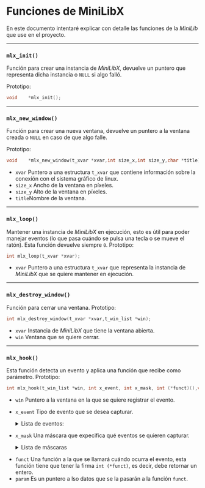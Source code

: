 # Funciones de MiniLibX
En este documento intentaré explicar con detalle las funciones de la _MiniLib_ que use en el proyecto.

---

### `mlx_init()`
Función para crear una instancia de _MiniLibX_, devuelve un puntero que representa dicha instancia o `NULL` si algo falló.

Prototipo:
```C
void	*mlx_init();
```

---

### `mlx_new_window()`
Función para crear una nueva ventana, devuelve un puntero a la ventana creada o `NULL` en caso de que algo falle.

Prototipo:
```C
void	*mlx_new_window(t_xvar *xvar,int size_x,int size_y,char *title);
```
- `xvar` Puntero a una estructura `t_xvar` que contiene información sobre la conexión con el sistema gráfico de linux.
- `size_x` Ancho de la ventana en píxeles.
- `size_y` Alto de la ventana en píxeles.
- `title`Nombre de la ventana.

---

### `mlx_loop()`
Mantener una instancia de _MiniLibX_ en ejecución, esto es útil para poder manejar eventos (lo que pasa cuándo se pulsa una tecla o se mueve el ratón).
Esta función devuelve siempre `0`.
Prototipo:
```C
int	mlx_loop(t_xvar *xvar);
```
- `xvar` Puntero a una estructura `t_xvar` que representa la instancia de _MiniLibX_ que se quiere mantener en ejecución.

---

### `mlx_destroy_window()`
Función para cerrar una ventana.
Prototipo:
```C
int	mlx_destroy_window(t_xvar *xvar,t_win_list *win);
```
- `xvar` Instancia de _MiniLibX_ que tiene la ventana abierta.
- `win` Ventana que se quiere cerrar.

---

### `mlx_hook()`
Esta función detecta un evento y aplica una función que recibe como parámetro.
Prototipo:
```C
int	mlx_hook(t_win_list *win, int x_event, int x_mask, int (*funct)(),void *param);
```
- `win` Puntero a la ventana en la que se quiere registrar el evento.
- `x_event` Tipo de evento que se desea capturar.
	
	<details>
  <summary>Lista de eventos:</summary>
  <table>
    <tr>
      <th>Código Numérico</th>
      <th>Evento</th>
      <th>Descripción</th>
    </tr>
    <tr>
      <td>2</td>
      <td>KeyPress</td>
      <td>Se activa cuando una tecla es presionada.</td>
    </tr>
    <tr>
      <td>3</td>
      <td>KeyRelease</td>
      <td>Se activa cuando una tecla es soltada.</td>
    </tr>
    <tr>
      <td>4</td>
      <td>ButtonPress</td>
      <td>Se activa cuando se presiona un botón del ratón.</td>
    </tr>
    <tr>
      <td>5</td>
      <td>ButtonRelease</td>
      <td>Se activa cuando se suelta un botón del ratón.</td>
    </tr>
    <tr>
      <td>6</td>
      <td>MotionNotify</td>
      <td>Se activa cuando el ratón se mueve.</td>
    </tr>
    <tr>
      <td>7</td>
      <td>EnterNotify</td>
      <td>Se activa cuando el cursor entra en la ventana.</td>
    </tr>
    <tr>
      <td>8</td>
      <td>LeaveNotify</td>
      <td>Se activa cuando el cursor sale de la ventana.</td>
    </tr>
    <tr>
      <td>9</td>
      <td>FocusIn</td>
      <td>Se activa cuando la ventana gana el foco.</td>
    </tr>
    <tr>
      <td>10</td>
      <td>FocusOut</td>
      <td>Se activa cuando la ventana pierde el foco.</td>
    </tr>
    <tr>
      <td>11</td>
      <td>KeymapNotify</td>
      <td>Se activa cuando el estado del teclado cambia.</td>
    </tr>
    <tr>
      <td>12</td>
      <td>Expose</td>
      <td>Se activa cuando una parte de la ventana debe redibujarse.</td>
    </tr>
    <tr>
      <td>13</td>
      <td>GraphicsExpose</td>
      <td>Se activa cuando un área gráfica debe redibujarse.</td>
    </tr>
    <tr>
      <td>14</td>
      <td>NoExpose</td>
      <td>Se activa cuando no hay necesidad de redibujar.</td>
    </tr>
    <tr>
      <td>15</td>
      <td>VisibilityNotify</td>
      <td>Se activa cuando cambia la visibilidad de la ventana.</td>
    </tr>
    <tr>
      <td>16</td>
      <td>CreateNotify</td>
      <td>Se activa cuando se crea una ventana.</td>
    </tr>
    <tr>
      <td>17</td>
      <td>DestroyNotify</td>
      <td>Se activa cuando una ventana es destruida.</td>
    </tr>
    <tr>
      <td>18</td>
      <td>UnmapNotify</td>
      <td>Se activa cuando una ventana es ocultada.</td>
    </tr>
    <tr>
      <td>19</td>
      <td>MapNotify</td>
      <td>Se activa cuando una ventana es mostrada.</td>
    </tr>
    <tr>
      <td>20</td>
      <td>MapRequest</td>
      <td>Se activa cuando una ventana solicita ser mostrada.</td>
    </tr>
    <tr>
      <td>21</td>
      <td>ReparentNotify</td>
      <td>Se activa cuando una ventana cambia de padre.</td>
    </tr>
    <tr>
      <td>22</td>
      <td>ConfigureNotify</td>
      <td>Se activa cuando la ventana cambia de tamaño o posición.</td>
    </tr>
    <tr>
      <td>23</td>
      <td>ConfigureRequest</td>
      <td>Se activa cuando una ventana solicita cambiar su tamaño o posición.</td>
    </tr>
    <tr>
      <td>24</td>
      <td>GravityNotify</td>
      <td>Se activa cuando cambia la gravedad de la ventana.</td>
    </tr>
    <tr>
      <td>25</td>
      <td>ResizeRequest</td>
      <td>Se activa cuando una ventana solicita ser redimensionada.</td>
    </tr>
    <tr>
      <td>26</td>
      <td>CirculateNotify</td>
      <td>Se activa cuando cambia el orden de apilamiento de la ventana.</td>
    </tr>
    <tr>
      <td>27</td>
      <td>CirculateRequest</td>
      <td>Se activa cuando una ventana solicita cambiar su orden de apilamiento.</td>
    </tr>
    <tr>
      <td>28</td>
      <td>PropertyNotify</td>
      <td>Se activa cuando una propiedad de la ventana cambia.</td>
    </tr>
    <tr>
      <td>29</td>
      <td>SelectionClear</td>
      <td>Se activa cuando la selección actual es limpiada.</td>
    </tr>
    <tr>
      <td>30</td>
      <td>SelectionRequest</td>
      <td>Se activa cuando otra aplicación solicita la selección.</td>
    </tr>
    <tr>
      <td>31</td>
      <td>SelectionNotify</td>
      <td>Se activa cuando se responde a una solicitud de selección.</td>
    </tr>
    <tr>
      <td>32</td>
      <td>ColormapNotify</td>
      <td>Se activa cuando cambia el mapa de colores de la ventana.</td>
    </tr>
    <tr>
      <td>33</td>
      <td>ClientMessage</td>
      <td>Se usa para enviar mensajes personalizados a la ventana.</td>
    </tr>
    <tr>
      <td>34</td>
      <td>MappingNotify</td>
      <td>Se activa cuando cambia el mapeo del teclado o ratón.</td>
    </tr>
    <tr>
      <td>35</td>
      <td>GenericEvent</td>
      <td>Evento genérico usado por extensiones de X11.</td>
    </tr>
  </table>
</details>

- `x_mask` Una máscara que expecifica qué eventos se quieren capturar.

	<details>
  <summary>Lista de máscaras</summary>
  <table>
    <tr>
      <th>Decimal</th>
      <th>Hexadecimal</th>
      <th>Máscara</th>
      <th>Descripción</th>
    </tr>
    <tr>
      <td>0</td>
      <td>0x000000</td>
      <td>NoEventMask</td>
      <td>No escucha ningún evento.</td>
    </tr>
    <tr>
      <td>1</td>
      <td>0x000001</td>
      <td>KeyPressMask</td>
      <td>Escucha eventos de presión de tecla.</td>
    </tr>
    <tr>
      <td>2</td>
      <td>0x000002</td>
      <td>KeyReleaseMask</td>
      <td>Escucha eventos de liberación de tecla.</td>
    </tr>
    <tr>
      <td>4</td>
      <td>0x000004</td>
      <td>ButtonPressMask</td>
      <td>Escucha eventos de presión de botón del ratón.</td>
    </tr>
    <tr>
      <td>8</td>
      <td>0x000008</td>
      <td>ButtonReleaseMask</td>
      <td>Escucha eventos de liberación de botón del ratón.</td>
    </tr>
    <tr>
      <td>16</td>
      <td>0x000010</td>
      <td>EnterWindowMask</td>
      <td>Escucha cuando el cursor entra en la ventana.</td>
    </tr>
    <tr>
      <td>32</td>
      <td>0x000020</td>
      <td>LeaveWindowMask</td>
      <td>Escucha cuando el cursor sale de la ventana.</td>
    </tr>
    <tr>
      <td>64</td>
      <td>0x000040</td>
      <td>PointerMotionMask</td>
      <td>Escucha el movimiento del cursor.</td>
    </tr>
    <tr>
      <td>128</td>
      <td>0x000080</td>
      <td>PointerMotionHintMask</td>
      <td>Reduce la cantidad de eventos de movimiento del cursor.</td>
    </tr>
    <tr>
      <td>256</td>
      <td>0x000100</td>
      <td>Button1MotionMask</td>
      <td>Escucha el movimiento del cursor con el botón 1 presionado.</td>
    </tr>
    <tr>
      <td>512</td>
      <td>0x000200</td>
      <td>Button2MotionMask</td>
      <td>Escucha el movimiento del cursor con el botón 2 presionado.</td>
    </tr>
    <tr>
      <td>1024</td>
      <td>0x000400</td>
      <td>Button3MotionMask</td>
      <td>Escucha el movimiento del cursor con el botón 3 presionado.</td>
    </tr>
    <tr>
      <td>2048</td>
      <td>0x000800</td>
      <td>Button4MotionMask</td>
      <td>Escucha el movimiento del cursor con el botón 4 presionado.</td>
    </tr>
    <tr>
      <td>4096</td>
      <td>0x001000</td>
      <td>Button5MotionMask</td>
      <td>Escucha el movimiento del cursor con el botón 5 presionado.</td>
    </tr>
    <tr>
      <td>8192</td>
      <td>0x002000</td>
      <td>ButtonMotionMask</td>
      <td>Escucha el movimiento del cursor con cualquier botón presionado.</td>
    </tr>
    <tr>
      <td>16384</td>
      <td>0x004000</td>
      <td>KeymapStateMask</td>
      <td>Escucha cambios en el estado del teclado.</td>
    </tr>
    <tr>
      <td>32768</td>
      <td>0x008000</td>
      <td>ExposureMask</td>
      <td>Escucha eventos cuando una ventana necesita ser redibujada.</td>
    </tr>
    <tr>
      <td>65536</td>
      <td>0x010000</td>
      <td>VisibilityChangeMask</td>
      <td>Escucha cambios en la visibilidad de la ventana.</td>
    </tr>
    <tr>
      <td>131072</td>
      <td>0x020000</td>
      <td>StructureNotifyMask</td>
      <td>Escucha cambios en la estructura de la ventana.</td>
    </tr>
    <tr>
      <td>262144</td>
      <td>0x040000</td>
      <td>ResizeRedirectMask</td>
      <td>Escucha solicitudes de cambio de tamaño de la ventana.</td>
    </tr>
    <tr>
      <td>524288</td>
      <td>0x080000</td>
      <td>SubstructureNotifyMask</td>
      <td>Escucha cambios en la estructura de las subventanas.</td>
    </tr>
    <tr>
      <td>1048576</td>
      <td>0x100000</td>
      <td>SubstructureRedirectMask</td>
      <td>Escucha solicitudes de cambio de estructura de subventanas.</td>
    </tr>
    <tr>
      <td>2097152</td>
      <td>0x200000</td>
      <td>FocusChange
    </tr>
  </table>
</details>

- `funct` Una función a la que se llamará cuándo ocurra el evento, esta función tiene que tener la firma `int (*funct)`, es decir, debe retornar un entero.
- `param` Es un puntero a lso datos que se la pasarán a la función `funct`.

